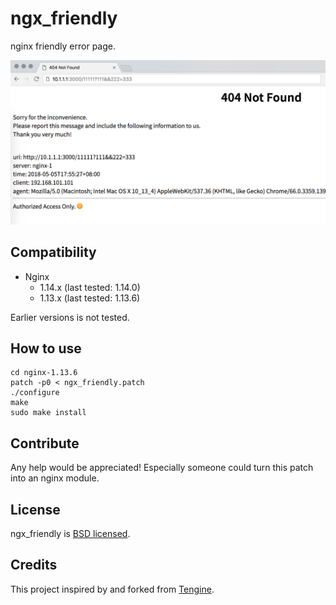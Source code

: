 # ngx_friendly
nginx friendly error page.

![nginx friendly error page.](./ngx_friendly.png)

## Compatibility
* Nginx
  * 1.14.x (last tested: 1.14.0)
  * 1.13.x (last tested: 1.13.6)

Earlier versions is not tested.

## How to use
```
cd nginx-1.13.6
patch -p0 < ngx_friendly.patch
./configure
make 
sudo make install
```

## Contribute
Any help would be appreciated! Especially someone could turn this patch into an nginx module.

## License
ngx_friendly is [BSD licensed](./LICENSE).

## Credits
This project inspired by and forked from [Tengine](https://github.com/alibaba/tengine/blob/master/src/http/ngx_http_special_response.c).